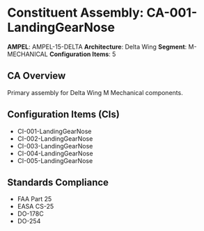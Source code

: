 # Constituent Assembly: CA-001-LandingGearNose

**AMPEL**: AMPEL-15-DELTA
**Architecture**: Delta Wing
**Segment**: M-MECHANICAL
**Configuration Items**: 5

## CA Overview
Primary assembly for Delta Wing M Mechanical components.

## Configuration Items (CIs)
- CI-001-LandingGearNose
- CI-002-LandingGearNose
- CI-003-LandingGearNose
- CI-004-LandingGearNose
- CI-005-LandingGearNose

## Standards Compliance
- FAA Part 25
- EASA CS-25
- DO-178C
- DO-254
